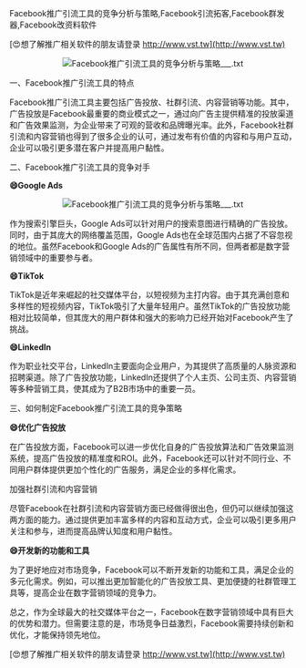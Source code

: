 Facebook推广引流工具的竞争分析与策略,Facebook引流拓客,Facebook群发器,Facebook改资料软件

[😍想了解推广相关软件的朋友请登录 http://www.vst.tw](http://www.vst.tw)

 <center><img src="https://vst.tw/MP4/tuiguang/png/7.png" alt="Facebook推广引流工具的竞争分析与策略___.txt"></center>

一、Facebook推广引流工具的特点

Facebook推广引流工具主要包括广告投放、社群引流、内容营销等功能。其中，广告投放是Facebook最重要的商业模式之一，通过向广告主提供精准的投放渠道和广告效果监测，为企业带来了可观的营收和品牌曝光率。此外，Facebook社群引流和内容营销也得到了很多企业的认可，通过发布有价值的内容和与用户互动，企业可以吸引更多潜在客户并提高用户黏性。

二、Facebook推广引流工具的竞争对手

**😄Google Ads**

 <center><img src="https://vst.tw/MP4/tuiguang/png/7.png" alt="Facebook推广引流工具的竞争分析与策略___.txt"></center>

作为搜索引擎巨头，Google Ads可以针对用户的搜索意图进行精确的广告投放。同时，由于其庞大的网络覆盖范围，Google Ads也在全球范围内占据了不容忽视的地位。虽然Facebook和Google Ads的广告属性有所不同，但两者都是数字营销领域中的重要参与者。

**😄TikTok**

TikTok是近年来崛起的社交媒体平台，以短视频为主打内容。由于其充满创意和多样性的短视频内容，TikTok吸引了大量年轻用户。虽然TikTok的广告投放功能相对比较简单，但其庞大的用户群体和强大的影响力已经开始对Facebook产生了挑战。

**😄LinkedIn**

作为职业社交平台，LinkedIn主要面向企业用户，为其提供了高质量的人脉资源和招聘渠道。除了广告投放功能，LinkedIn还提供了个人主页、公司主页、内容营销等多种营销工具，使其成为了B2B市场中的重要一员。

三、如何制定Facebook推广引流工具的竞争策略

**😄优化广告投放**

在广告投放方面，Facebook可以进一步优化自身的广告投放算法和广告效果监测系统，提高广告投放的精准度和ROI。此外，Facebook还可以针对不同行业、不同用户群体提供更加个性化的广告服务，满足企业的多样化需求。

加强社群引流和内容营销

尽管Facebook在社群引流和内容营销方面已经做得很出色，但仍可以继续加强这两方面的能力。通过提供更加丰富多样的内容和互动方式，企业可以吸引更多用户关注和参与，进而提高品牌认知度和用户黏性。

**😄开发新的功能和工具**

为了更好地应对市场竞争，Facebook可以不断开发新的功能和工具，满足企业的多元化需求。例如，可以推出更加智能化的广告投放工具、更加便捷的社群管理工具等，提高企业在数字营销领域的竞争力。

总之，作为全球最大的社交媒体平台之一，Facebook在数字营销领域中具有巨大的优势和潜力。但需要注意的是，市场竞争日益激烈，Facebook需要持续创新和优化，才能保持领先地位。

[😍想了解推广相关软件的朋友请登录 http://www.vst.tw](http://www.vst.tw)



